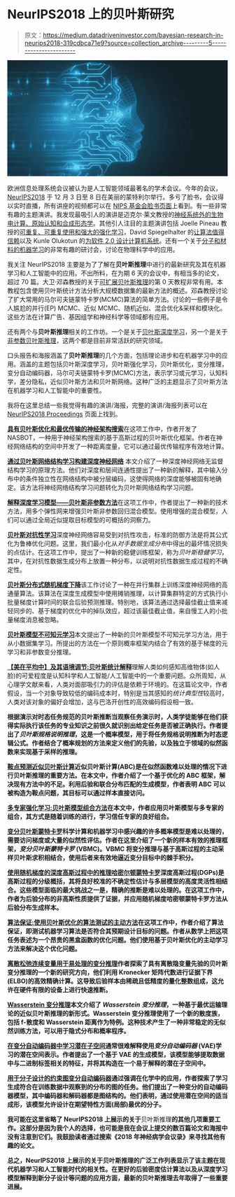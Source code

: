 # NeurIPS2018 上的贝叶斯研究

> 原文：<https://medium.datadriveninvestor.com/bayesian-research-in-neurips2018-319cdbca71e9?source=collection_archive---------5----------------------->

![](img/92fc553d65f9ecc872657f8c8c81fe28.png)

欧洲信息处理系统会议被认为是人工智能领域最著名的学术会议。今年的会议， [NeurIPS2018](https://nips.cc/Conferences/2018) 于 12 月 3 日至 8 日在美丽的蒙特利尔举行。多亏了脸书，会议得以实时直播，所有讲座的视频都可以在 [NIPS 基金会脸书页面](https://www.facebook.com/nipsfoundation/)上看到。有一些非常有趣的主题演讲。我发现最吸引人的演讲是迈克尔·莱文教授的[神经系统外的生物电计算、原始认知和合成形态学](https://nips.cc/Conferences/2018/Schedule?showEvent=12487)。其他引人注目的主题演讲包括 Joelle Pineau 教授的[可重复、可重复使用和强大的强化学习](https://nips.cc/Conferences/2018/Schedule?showEvent=12486)，David Spiegelhalter 的[让算法值得信赖](https://nips.cc/Conferences/2018/Schedule?showEvent=12346)以及 Kunle Olukotun 的[为软件 2.0 设计计算机系统](https://nips.cc/Conferences/2018/Schedule?showEvent=12469)。还有一个关于[分子和材料的机器学习](https://nips.cc/Conferences/2018/Schedule?showEvent=10923)的非常有趣的研讨会，讨论在物理科学中的应用。

我关注 NeurIPS2018 主要是为了了解在**贝叶斯推理**中进行的最新研究及其在机器学习和人工智能中的应用。不出所料，在为期 6 天的会议中，有相当多的论文，超过 70 篇。大卫·邓森教授的关于[可扩展贝叶斯推理](https://nips.cc/Conferences/2018/Schedule?showEvent=10984)的第 0 天教程非常有用。本教程包含使用贝叶斯统计方法分析大规模数据集的最新方法的概述。邓森教授讨论了扩大常用的马尔可夫链蒙特卡罗(MCMC)算法的简单方法。讨论的一些例子是令人尴尬的并行(EP) MCMC、近似 MCMC、随机近似、混合优化&采样和模块化。这些方法在计算广告、基因组学和神经科学等领域都有应用。

还有两个与**贝叶斯推理**相关的工作坊。一个是关于[贝叶斯深度学习](https://nips.cc/Conferences/2018/Schedule?showEvent=10906)，另一个是关于[非参数贝叶斯推理](https://nips.cc/Conferences/2018/Schedule?showEvent=10905)，这两个都是目前非常活跃的研究领域。

口头报告和海报涵盖了**贝叶斯推理**的几个方面，包括理论进步和在机器学习中的应用。涵盖的主题包括贝叶斯深度学习，贝叶斯强化学习，贝叶斯优化，变分推理，变分自动编码器，马尔可夫链蒙特卡罗(MCMC)方法，表示学习或元学习，认知科学，差分隐私，近似贝叶斯方法和贝叶斯网络。这种广泛的主题显示了贝叶斯方法在机器学习和人工智能中的重要性。

我将在这里总结一些我觉得有趣的演讲/海报，完整的演讲/海报列表可以在 [NeurIPS2018 Proceedings](https://papers.nips.cc/book/advances-in-neural-information-processing-systems-31-2018) 页面上找到。

[**具有贝叶斯优化和最优传输的神经架构搜索**](https://nips.cc/Conferences/2018/Schedule?showEvent=12618)在这项工作中，作者开发了 NASBOT，一种用于神经架构搜索的基于高斯过程的贝叶斯优化框架。作者在神经网络结构的空间中开发了一种距离度量，它可以通过最优传输程序有效地计算。

[**通过贝叶斯网络结构学习构建深度神经网络**](https://nips.cc/Conferences/2018/Schedule?showEvent=11310)
本文介绍了一种深度神经网络无监督结构学习的原理方法。他们对深度和层间连通性提出了一种新的解释，其中输入分布中的条件独立性在网络结构中被分层编码，这使得网络的深度能够被固有地确定。该方法将神经网络结构学习问题转化为贝叶斯网络结构学习问题。

[**解释深度学习模型——贝叶斯非参数方法**](https://nips.cc/Conferences/2018/Schedule?showEvent=11445)在这项工作中，作者提出了一种新的技术方法，用多个弹性网来增强贝叶斯非参数回归混合模型。使用增强的混合模型，人们可以通过全局近似提取目标模型的可概括的洞察力。

[**贝叶斯对抗性学习**](https://nips.cc/Conferences/2018/Schedule?showEvent=11664)深度神经网络容易受到对抗性攻击，标准的防御方法是将其公式化为鲁棒优化问题。这里，我们最小化从*对手数据生成分布*中得出的最坏情况损失的点估计。在这项工作中，提出了一种新的稳健训练框架，称为*贝叶斯稳健学习*，其中，在对抗性数据生成分布上放置一种分布，以说明对抗性数据生成过程的不确定性。

[**贝叶斯分布式随机梯度下降**](https://nips.cc/Conferences/2018/Schedule?showEvent=11617)该工作讨论了一种在并行集群上训练深度神经网络的高通量算法。该算法在深度生成模型中使用摊销推理，以计算集群特定的方式执行小批量梯度计算时间的联合后验预测推理。特别地，该算法通过选择最佳截止值来减轻同步的、基于梯度的优化中的掉队效应，超过该最佳截止值，来自慢工人的小批量梯度消息被忽略。

[**贝叶斯模型不可知元学习**](https://nips.cc/Conferences/2018/Schedule?showEvent=12594)本文提出了一种新的贝叶斯模型不可知元学习方法，用于从小数据集学习。所提出的方法在一个原则概率框架内结合了有效的基于梯度的元学习和非参数变分推理。

[**【美在平均中】及其语境调节:贝叶斯统计解释**](https://nips.cc/Conferences/2018/Schedule?showEvent=11405)理解人类如何感知高维物体(如人脸)的可爱程度是认知科学和人工智能/人工智能中的一个重要问题。众所周知，从心理学文献来看，人类对面部吸引力的评估是依赖于环境的。在这篇论文中，作者假设，当一个对象导致较低的编码成本时，特别是当其感知的*统计典型性*较高时，人类对该对象的偏好会增加，这与巴洛开创性的高效编码假设相一致。

[](https://nips.cc/Conferences/2018/Schedule?showEvent=11379)**根据演示对时态任务规范的贝叶斯推断当观察任务演示时，人类学徒能够在他们获得实际执行该任务的专业知识之前很久就识别出给定任务是否被正确执行。作者提出了*贝叶斯规格说明推理*，这是一个概率模型，用于将任务规格说明推断为时态逻辑公式。作者结合了概率规划的方法来定义他们的先验，以及独立于领域的似然函数来实现基于采样的推理。**

**[**鞍点预测近似贝叶斯计算**](https://nips.cc/Conferences/2018/Schedule?showEvent=11971)近似贝叶斯计算(ABC)是在似然函数难以处理的情况下进行贝叶斯推理的重要方法。在本文中，作者介绍了一个基于优化的 ABC 框架，解决现有方法中的不足。利用后验和联合分布匹配的生成模型，作者表明 ABC 可以被构造为鞍点问题，其目标可以通过样本直接访问。**

**[**多专家强化学习:贝叶斯模型组合方法**](https://nips.cc/Conferences/2018/Schedule?showEvent=11906)在本文中，作者应用贝叶斯模型与多专家的组合，其方式是随着训练的进行，学习信任专家的良好组合。**

**[**变分贝叶斯蒙特卡罗**](https://nips.cc/Conferences/2018/Schedule?showEvent=11786)科学计算和机器学习中感兴趣的许多概率模型是难以处理的，需要访问梯度或大量的似然性评估。作者在这里介绍了一个新的样本有效的推理框架，*变分贝叶斯蒙特卡罗* (VBMC)。VBMC 将变分推理与基于高斯过程的主动采样贝叶斯求积相结合，使用后者来有效地逼近变分目标中的棘手积分。**

**[**使用随机梯度的深度高斯过程中的推理哈密尔顿蒙特卡罗**](https://nips.cc/Conferences/2018/Schedule?showEvent=11722)深度高斯过程(DGPs)是高斯过程的分级概括，其将良好校准的不确定性估计与多层模型的高度灵活性相结合。这些模型面临的最大挑战之一是，精确的推断是难以处理的。在这项工作中，作者为后验分布的非高斯性质提供了证据，并应用随机梯度哈密顿蒙特卡罗方法从后验分布生成样本。**

**[**算法保证:使用贝叶斯优化的算法测试的主动方法**](https://nips.cc/Conferences/2018/Schedule?showEvent=11534)在这项工作中，作者介绍了算法保证，即测试机器学习算法是否符合其预期设计目标的问题。作者从数学上把这项任务表述为一个昂贵的黑盒函数的优化问题。他们使用基于贝叶斯优化的主动学习方法来解决这个优化问题。**

**[**离散松弛连续变量用于易处理的变分推理**](https://nips.cc/Conferences/2018/Schedule?showEvent=12713)作者探索了具有离散隐变量先验的贝叶斯变分推理的一个新的研究方向，他们利用 Kronecker 矩阵代数进行证据下界(ELBO)的高效精确计算。这导致后验样本由稀疏且低精度的量化整数组成，这允许在硬件有限的设备上进行快速推断。**

**[**Wasserstein 变分推理**](https://nips.cc/Conferences/2018/Schedule?showEvent=11256)本文介绍了 *Wasserstein 变分推理*，一种基于最优运输理论的近似贝叶斯推理的新形式。Wasserstein 变分推理使用了一个新的散度族，包括 f-散度和 Wasserstein 距离作为特例。这种技术产生了一种非常稳定的无似然训练方法，可以用于隐式分布和概率程序。**

**[**在变分自动编码器中学习潜在子空间**](https://nips.cc/Conferences/2018/Schedule?showEvent=11623)通常很难解释使用*变分自动编码器* (VAE)学习的潜在空间表示。作者提出了一个基于 VAE 的生成模型，该模型能够提取数据中与二进制标签相关的特征，并将其构造在一个易于解释的潜在子空间中。**

**[**用于分子设计的约束图变分自动编码器**](https://nips.cc/Conferences/2018/Schedule?showEvent=11748)通过强调在化学中的应用，作者探索了学习生成符合在训练数据中观察到的分布的图的任务。他们提出了一种变分的自动编码器模型，其中编码器和解码器都是图结构的。他们表明，通过使用潜在空间的适当成形，该模型允许设计在期望特性方面(局部)最优的分子。**

**我可能在这里省略了 NeurIPS2018 上展示的关于**贝叶斯推理**的其他几项重要工作。这部分是因为我个人的选择，也可能是我在会议上提交的数百篇论文和海报中没有注意到它们。我鼓励读者通过搜索《2018 年神经病学会议录》来寻找其他有趣的论文。**

**总之，NeurIPS2018 上展示的关于贝叶斯推理的广泛工作列表显示了该主题在现代机器学习和人工智能时代的相关性。在更好的后验密度估计算法以及从深度学习模型解释到新分子设计等问题的应用方面，最新的贝叶斯推理去年取得了一些重要进展。**